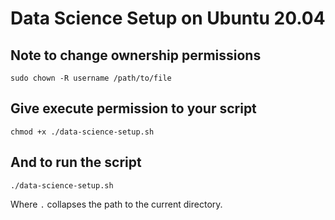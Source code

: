 # Data Science Setup on Ubuntu 20.04

## Note to change ownership permissions
`sudo chown -R username /path/to/file`

## Give execute permission to your script
`chmod +x ./data-science-setup.sh`

## And to run the script
`./data-science-setup.sh`

Where `.` collapses the path to the current directory.
